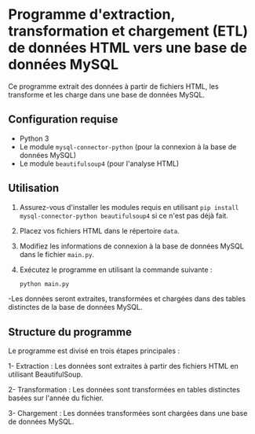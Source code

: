 # Programme d'extraction, transformation et chargement (ETL) de données HTML vers une base de données MySQL

Ce programme extrait des données à partir de fichiers HTML, les transforme et les charge dans une base de données MySQL.

## Configuration requise

- Python 3
- Le module `mysql-connector-python` (pour la connexion à la base de données MySQL)
- Le module `beautifulsoup4` (pour l'analyse HTML)

## Utilisation

1. Assurez-vous d'installer les modules requis en utilisant `pip install mysql-connector-python beautifulsoup4` si ce n'est pas déjà fait.

2. Placez vos fichiers HTML dans le répertoire `data`.

3. Modifiez les informations de connexion à la base de données MySQL dans le fichier `main.py`.

4. Exécutez le programme en utilisant la commande suivante :

   ```bash
   python main.py

-Les données seront extraites, transformées et chargées dans des tables distinctes de la base de données MySQL.

## Structure du programme

Le programme est divisé en trois étapes principales :

1- Extraction : Les données sont extraites à partir des fichiers HTML en utilisant BeautifulSoup.

2- Transformation : Les données sont transformées en tables distinctes basées sur l'année du fichier.

3- Chargement : Les données transformées sont chargées dans une base de données MySQL.
